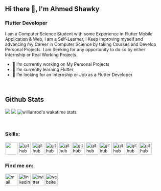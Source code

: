 ## Hi there 👋, I'm Ahmed Shawky
### Flutter Developer
I am a Computer Science Student with some Experience in Flutter Mobile Application & Web, 
I am a Self-Learner, I Keep Improving myself and advancing my Career in Computer Science by 
taking Courses and Develop Personal Projects. I am Seeking for any opportunity to do so by either Internship or Real Working Projects.

- 🔭 I’m currently working on My Personal Projects 
- 🌱 I’m currently learning Flutter 
- 🤔 I’m looking for an Internship or Job as a Flutter Developer
<br/>

## Github Stats  

![](https://github-readme-stats.vercel.app/api/top-langs/?username=AhmedShawkyAhmed&layout=compact&theme=dark&hide_border=true) ![](https://github-readme-stats.vercel.app/api?username=AhmedShawkyAhmed&show_icons=true&theme=dark&show_icons=true&count_private=true&hide_border=true) ![willianrod's wakatime stats](https://github-readme-stats.vercel.app/api/wakatime?username=AhmedShawkyAhmed)


<br/>

### Skills: 
<img src='https://itfort.ae/wp-content/uploads/2020/11/1200px-Android_Studio_icon.svg.png' height='40'> <img src='https://1.bp.blogspot.com/--8qgtWK15rE/V2Ij9pPufbI/AAAAAAAAJsw/1iwzcuKIvIcALAvztITv1BBHHqyvv3D1QCK4B/s320/IJ.png' alt='github' height='40'> <img src='https://upload.wikimedia.org/wikipedia/commons/thumb/9/9a/Visual_Studio_Code_1.35_icon.svg/1200px-Visual_Studio_Code_1.35_icon.svg.png' alt='github' height='40'> <img src='https://cdn-images-1.medium.com/max/1200/1*5-aoK8IBmXve5whBQM90GA.png' alt='github' height='40'> <img src='https://pub.flutter-io.cn/static/img/dart-logo-400x400.png?hash=i18bc8g4aa2r6vf85lpgro6ml5ltd13g' alt='github' height='40'> <img src='https://ogderek.com/wp-content/uploads/2019/10/mysql.png' alt='github' height='40'> <img src='https://image.flaticon.com/icons/png/512/627/627558.png' alt='github' height='40'> <img src='https://upload.wikimedia.org/wikipedia/commons/thumb/c/c2/Adobe_XD_CC_icon.svg/1200px-Adobe_XD_CC_icon.svg.png' alt='github' height='40'> <img src='https://2.bp.blogspot.com/-KVFNcyNJpmc/XIe-Sqa674I/AAAAAAAAIuk/VRK5WWydfD4yjMq_AkU6B2h3WAROEvOMgCK4BGAYYCw/s1600/logo%2Bfigma%2Bicon.png' alt='github' height='40'> <img src='https://upload.wikimedia.org/wikipedia/commons/thumb/3/3f/Git_icon.svg/1024px-Git_icon.svg.png' alt='github' height='40'> <img src='https://cdn.iconscout.com/icon/free/png-256/github-153-675523.png' alt='github' height='40'>


### Find me on: 
<a href="mailto:shawkyahmed392@gmail.com"><img src='https://upload.wikimedia.org/wikipedia/commons/thumb/7/7e/Gmail_icon_(2020).svg/1200px-Gmail_icon_(2020).svg.png' alt='mail' height='40'></a> [<img src='https://lh3.googleusercontent.com/dWGBdDzI8mxlZqXT3qBt4eWmCaWLq-OXfZYea1hu6ODmMj1cLIeQak6Gsecn4zJoflE-' alt='linkedin' height='40'>](https://www.linkedin.com/in/ahmed-shawky-ahmed//)  [<img src='https://d.ibtimes.co.uk/en/full/1487456/twitter-logo.png' alt='twitter' height='40'>](https://twitter.com/AhmedSh4869)  [<img src='https://cdn0.iconfinder.com/data/icons/business-management-flat-3/33/business-08-512.png' alt='website' height='40'>](https://ahmedshawkyahmed.github.io/Online_Resume/)  
